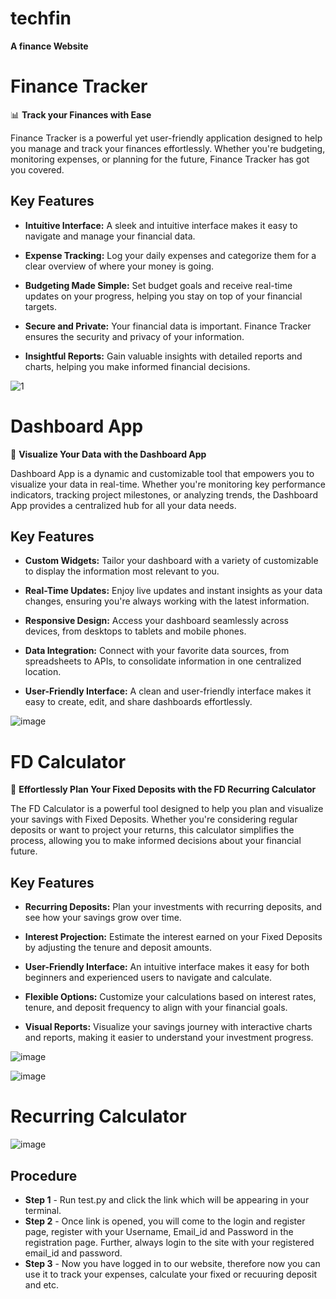 # techfin
**A finance Website**
# Finance Tracker

📊 **Track your Finances with Ease**

Finance Tracker is a powerful yet user-friendly application designed to help you manage and track your finances effortlessly. Whether you're budgeting, monitoring expenses, or planning for the future, Finance Tracker has got you covered.

## Key Features

- **Intuitive Interface:** A sleek and intuitive interface makes it easy to navigate and manage your financial data.

- **Expense Tracking:** Log your daily expenses and categorize them for a clear overview of where your money is going.

- **Budgeting Made Simple:** Set budget goals and receive real-time updates on your progress, helping you stay on top of your financial targets.

- **Secure and Private:** Your financial data is important. Finance Tracker ensures the security and privacy of your information.

- **Insightful Reports:** Gain valuable insights with detailed reports and charts, helping you make informed financial decisions.

![1](https://github.com/SVPSahil303/techfin/assets/153804626/0b7a09c5-1b4a-465a-9661-23272802e55d)
# Dashboard App

🚀 **Visualize Your Data with the Dashboard App**

Dashboard App is a dynamic and customizable tool that empowers you to visualize your data in real-time. Whether you're monitoring key performance indicators, tracking project milestones, or analyzing trends, the Dashboard App provides a centralized hub for all your data needs.

## Key Features

- **Custom Widgets:** Tailor your dashboard with a variety of customizable to display the information most relevant to you.

- **Real-Time Updates:** Enjoy live updates and instant insights as your data changes, ensuring you're always working with the latest information.

- **Responsive Design:** Access your dashboard seamlessly across devices, from desktops to tablets and mobile phones.

- **Data Integration:** Connect with your favorite data sources, from spreadsheets to APIs, to consolidate information in one centralized location.

- **User-Friendly Interface:** A clean and user-friendly interface makes it easy to create, edit, and share dashboards effortlessly.

![image](https://github.com/SVPSahil303/techfin/assets/153804626/43042d2f-4a58-4c36-8f54-8cdfea35de7d)
# FD Calculator

🔄 **Effortlessly Plan Your Fixed Deposits with the FD Recurring Calculator**

The FD Calculator is a powerful tool designed to help you plan and visualize your savings with Fixed Deposits. Whether you're considering regular deposits or want to project your returns, this calculator simplifies the process, allowing you to make informed decisions about your financial future.

## Key Features

- **Recurring Deposits:** Plan your investments with recurring deposits, and see how your savings grow over time.

- **Interest Projection:** Estimate the interest earned on your Fixed Deposits by adjusting the tenure and deposit amounts.

- **User-Friendly Interface:** An intuitive interface makes it easy for both beginners and experienced users to navigate and calculate.

- **Flexible Options:** Customize your calculations based on interest rates, tenure, and deposit frequency to align with your financial goals.

- **Visual Reports:** Visualize your savings journey with interactive charts and reports, making it easier to understand your investment progress.

![image](https://github.com/SVPSahil303/techfin/assets/153804626/fcc06571-659e-44ad-a120-5d00eab40420)

![image](https://github.com/SVPSahil303/techfin/assets/153804626/43d3317f-f09f-4d84-af52-c63cc412b582)

# Recurring Calculator
![image](https://github.com/SVPSahil303/techfin/assets/153804626/34234245-0327-478a-8a16-5005f0b4bd1d)



## **Procedure**
- **Step 1** - Run test.py and click the link which will be appearing in your terminal.
- **Step 2** - Once link is opened, you will come to the login and register page, register with your Username, Email_id and Password in the registration page. Further, always login to the site with your registered email_id and password.
- **Step 3** - Now you have logged in to our website, therefore now you can use it to track your expenses, calculate your fixed or recuuring deposit and etc.
